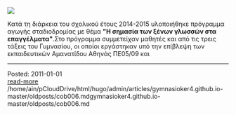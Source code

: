 ![](http://2.bp.blogspot.com/-l-rkfgZnuoY/VXVRoBbcKaI/AAAAAAAAAec/u-smhgAemgk/s320/images%2B%25281%2529.jpg)  

Κατά τη διάρκεια του σχολικού έτους 2014-2015 υλοποιήθηκε πρόγραμμα αγωγής σταδιοδρομίας με θέμα **"Η σημασία των ξένων γλωσσών στα επαγγέλματα"**.Στο πρόγραμμα συμμετείχαν μαθητές και από τις τρεις τάξεις του Γυμνασίου, οι οποίοι εργάστηκαν υπό την επίβλεψη των εκπαιδευτικών Αμανατίδου Αθηνάς ΠΕ05/09 και
<br>
<hr>
<div class='readmore'>
Posted: 2011-01-01
<br><a class="readmorelink" href="../gymnasioker4.github.io-master/oldposts/cob006.md">read-more</a><br>/home/ain/pCloudDrive/html/hugo/admin/articles/gymnasioker4.github.io-master/oldposts/cob006.md<bd>gymnasioker4.github.io-master/oldposts/cob006.md
<br><br><br>
</div>
